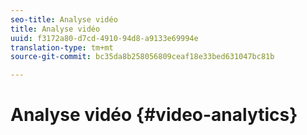 ```yaml
---
seo-title: Analyse vidéo
title: Analyse vidéo
uuid: f3172a80-d7cd-4910-94d8-a9133e69994e
translation-type: tm+mt
source-git-commit: bc35da8b258056809ceaf18e33bed631047bc81b

---
```



# Analyse vidéo {#video-analytics}


